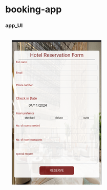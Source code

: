 # booking-app

### app_UI
<p allign="center">
<img src="frontend/screenshots/reservation.png" alt="reservation" style="padding: 20px" width="280px" height='450px'>
</p>
